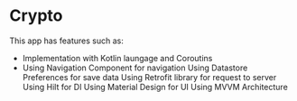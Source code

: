 # Crypto
This app has features such as:
- Implementation with Kotlin laungage and Coroutins
- Using Navigation Component for navigation
Using Datastore Preferences for save data
Using Retrofit library for request to server
Using Hilt for DI
Using Material Design for UI
Using MVVM Architecture
